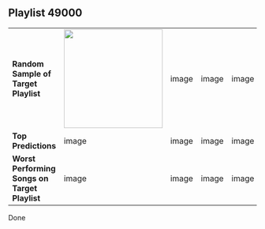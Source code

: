 ## Playlist 49000

|   |  |   |  |   |   |
| ------------- | ------------- | ------------- | ------------- | ------------- | ------------- |
**Random Sample of Target Playlist**| <a href="https://open.spotify.com/track/7nYvUtkQMx1v80S2FH2s9J"><img src="http://d13lrpb15lz6ig.cloudfront.net/3745/sites/4/2018/06/06085144/tumblr_or5lsyV9601t1yehoo1_1280.jpg" width="200" />  </a>| image | image | image | image
**Top Predictions**| image  | image | image | image | image
**Worst Performing Songs on Target Playlist** | image  | image | image | image | image

Done
